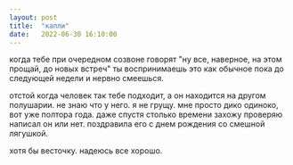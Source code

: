 ```yaml
---
layout: post
title:  "капли"
date:   2022-06-30 16:10:00
---
```


когда тебе при очередном созвоне говорят "ну все, наверное, на этом прощай, до новых встреч" ты воспринимаешь это как обычное пока до следующей недели и нервно смеешься.

отстой когда человек так тебе подходит, а он находится на другом полушарии. не знаю что у него. я не грущу. мне просто дико одиноко, вот уже полтора года.
даже спустя столько времени захожу проверяю написал он или нет. поздравила его с днем рождения со смешной лягушкой. 

хотя бы весточку. надеюсь все хорошо.
